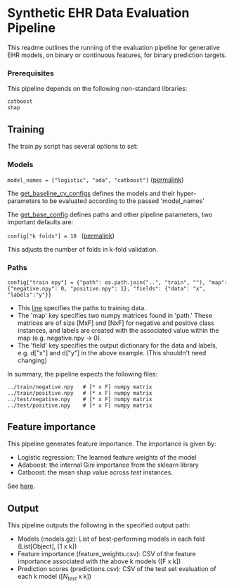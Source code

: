 # Synthetic EHR Data Evaluation Pipeline

This readme outlines the running of the evaluation pipeline for generative EHR models, on binary or continuous features, for binary prediction targets.

### Prerequisites

This pipeline depends on the following non-standard libraries: 

```
catboost
shap
```
## Training

The train.py script has several options to set:

### Models
```model_names = ["logistic", "ada", "catboost"]``` ([permalink](https://github.com/ivanbrugere/ehrdc/blob/ffb53389566b044c91ae5422f1e6ef428ccf7687/app/train.py#L12)) 


The [get_baseline_cv_configs](https://github.com/ivanbrugere/ehrdc/blob/ffb53389566b044c91ae5422f1e6ef428ccf7687/app/model_configs.py#L12) defines the models and their hyper-parameters to be evaluated according to the passed 'model_names'

The [get_base_config](https://github.com/ivanbrugere/ehrdc/blob/ffb53389566b044c91ae5422f1e6ef428ccf7687/app/model_configs.py#L102) defines paths and other pipeline parameters, two important defaults are:


```config["k folds"] = 10 ``` ([permalink](https://github.com/ivanbrugere/ehrdc/blob/ffb53389566b044c91ae5422f1e6ef428ccf7687/app/model_configs.py#L119))


This adjusts the number of folds in k-fold validation.  

### Paths

```config["train npy"] = {"path": os.path.join("..", "train", ""), "map": {"negative.npy": 0, "positive.npy": 1}, "fields": {"data": "x", "labels":"y"}}```

*  This [line](https://github.com/ivanbrugere/ehrdc/blob/ffb53389566b044c91ae5422f1e6ef428ccf7687/app/model_configs.py#L117) specifies the paths to training data. 
*  The 'map' key specifies two numpy matrices found in 'path.' These matrices are of size [MxF] and [NxF] for negative and positive class instances, and labels are created with the associated value within the map (e.g. negative.npy → 0). 
*  The 'field' key specifies the output dictionary for the data and labels, e.g. d["x"] and d["y"] in the above example. (This shouldn't need changing)

In summary, the pipeline expects the following files:
```
../train/negative.npy   # [* x F] numpy matrix
../train/positive.npy   # [* x F] numpy matrix
../test/negative.npy    # [* x F] numpy matrix
../test/positive.npy    # [* x F] numpy matrix
```

## Feature importance

This pipeline generates feature importance. The importance is given by:

* Logistic regression: The learned feature weights of the model
* Adaboost: the internal Gini importance from the sklearn library
* Catboost: the mean shap value across *test* instances. 

See [here](https://github.com/ivanbrugere/ehrdc/blob/ffb53389566b044c91ae5422f1e6ef428ccf7687/app/models.py#L51).

## Output

This pipeline outputs the following in the specified output path:

* Models (models.gz): List of best-performing models in each fold (List[Object], [1 x k])
* Feature importance (feature_weights.csv): CSV of the feature importance associated with the above k models ([F x k])
* Prediction scores (predictions.csv): CSV of the test set evaluation of each k model ([$N_{test}$ x k])